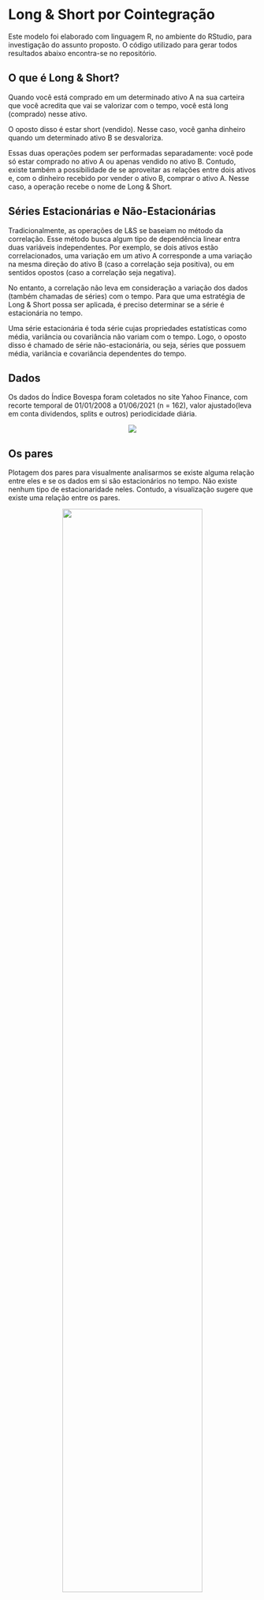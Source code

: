 # Long & Short por Cointegração

Este modelo foi elaborado com linguagem R, no ambiente do RStudio, para investigação do assunto proposto. O código utilizado para gerar todos resultados abaixo encontra-se no repositório.

## O que é Long & Short?
Quando você está comprado em um determinado ativo A na sua carteira que você acredita que vai se valorizar com o tempo, você está long (comprado) nesse ativo.

O oposto disso é estar short (vendido). Nesse caso, você ganha dinheiro quando um determinado ativo B se desvaloriza.

Essas duas operações podem ser performadas separadamente: você pode só estar comprado no ativo A ou apenas vendido no ativo B. Contudo, existe também a possibilidade de se aproveitar as relações entre dois ativos e, com o dinheiro recebido por vender o ativo B, comprar o ativo A. Nesse caso, a operação recebe o nome de Long & Short.

## Séries Estacionárias e Não-Estacionárias
Tradicionalmente, as operações de L&S se baseiam no método da correlação. Esse método busca algum tipo de dependência linear entra duas variáveis independentes. Por exemplo, se dois ativos estão correlacionados, uma variação em um ativo A corresponde a uma variação na mesma direção do ativo B (caso a correlação seja positiva), ou em sentidos opostos (caso a correlação seja negativa).

No entanto, a correlação não leva em consideração a variação dos dados (também chamadas de séries) com o tempo. Para que uma estratégia de Long & Short possa ser aplicada, é preciso determinar se a série é estacionária no tempo.

Uma série estacionária é toda série cujas propriedades estatísticas como média, variância ou covariância não variam com o tempo. Logo, o oposto disso é chamado de série não-estacionária, ou seja, séries que possuem média, variância e covariância dependentes do tempo.

## Dados
Os dados do Índice Bovespa foram coletados no site Yahoo Finance, com recorte temporal de 01/01/2008 a 01/06/2021 (n = 162), valor ajustado(leva em conta dividendos, splits e outros) periodicidade diária.

<p align="center">
  <img width="" height="" src="https://i.imgur.com/UQc2aTX.png">
</p>

## Os pares
Plotagem dos pares para visualmente analisarmos se existe alguma relação entre eles e se os dados em si são estacionários no tempo.
Não existe nenhum tipo de estacionaridade neles. Contudo, a visualização sugere que existe uma relação entre os pares.

<p align="center">
  <img width="75%" height="75%" src="https://i.imgur.com/EiybyZZ.png">
</p>

## Correlação
Nesse exemplo, vemos que existe uma alta correlação entre os ativos da Petrobras no período de tempo que escolhemos para análise. Se fossemos seguir uma estratégia baseado apenas na correlação, esse resultado estaria nos dizendo para prosseguir com a operação.

<p align="center">
  <img width="" height="" src="https://i.imgur.com/y5181Ta.png">
</p> 

Porém, como vimos anteriormente, a correlação de pares não-estacionários na verdade varia com o tempo. Nesse sentido, essa correlação pode deixar de ser verdadeira em um próximo período. Por isso, vamos aprender a calcular se esses ativos estão na verdade.

<p align="center">
  <img width="75%" height="75%" src="https://i.imgur.com/6LVvFiC.png">
</p> 

## Ajuste de um modelo linear
O output da regressão linear nos dará os coeficientes da reta y=βx+by = \beta x + by=βx+b que melhor aproxima os nossos dados.

<p align="center">
  <img width="" height="" src="https://i.imgur.com/tojcS0s.png">
</p> 

## Cálculo do resíduo
O segundo passo é calcularmos o resíduo. Agora que temos o valor previsto de Y, o resíduo (ou erro) pode ser calculado como a diferença entre o ponto previsto (calculado pelo nosso modelo linear) e o ponto observado (o valor observado na realidade).

Agora podemos plotar esse resíduo para checarmos primeiramente se eles são graficamente estacionários. Ou seja, precisamos ver se a média e o desvio padrão do resíduo são constantes.

<p align="center">
  <img width="75%" height="75%" src="https://i.imgur.com/QtNhbdN.png">
</p> 

De fato, parece que o resíduo, diferentemente do comportamento dos ativos, oscila em relação à sua média, entre duas vezes o desvio padrão para cima e para baixo. Como vimos, esse é um dos indicativos de que o resíduo pode ser estacionário. Contudo, alguns podem argumentar que não veem esse resíduo perfeitamente estacionário. E, obviamente, nós tentamos evitar ao máximo critérios subjetivos na análise quantitativa.

## Estacionariedade no resíduo
Existem métodos mais robustos de análise estatística que determinam se uma série é estacionária ou não com uma porcentagem de confiabilidade. Usualmente o teste mais utilizado se chama Augmented Dickey-Fuller.

Além disso, o teste nos retorna o famoso p-value, que basicamente determina a probabilidade do resultado ter sido encontrado por mero acaso.

No nosso exemplo, a confiabilidade é de 99.75%. Como geralmente valores acima de 95% já são suficientes para análise, o resultado então nos confirma que os ativos estão cointegrados com 99.75% de confiabilidade.

## Resultado do Modelo de Cointegração
Os ativos sempre variam com o tempo, e podemos tirar essa dependência para aplicarmos modelos estatisticamente consistentes utilizando cointegração.

A cointegração consistem em analisar o resíduo de uma regressão linear entre os ativos e procurar por estacionariedade nele. 
